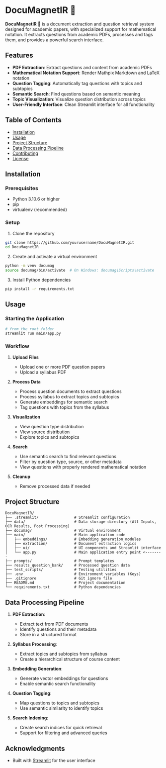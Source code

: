 # DocuMagnetIR 🧲

**DocuMagnetIR** 🧲 is a document extraction and question retrieval system designed for academic papers, with specialized support for mathematical notation. It extracts questions from academic PDFs, processes and tags them, and provides a powerful search interface.

## Features

- **PDF Extraction**: Extract questions and content from academic PDFs
- **Mathematical Notation Support**: Render Mathpix Markdown and LaTeX notation
- **Question Tagging**: Automatically tag questions with topics and subtopics
- **Semantic Search**: Find questions based on semantic meaning
- **Topic Visualization**: Visualize question distribution across topics
- **User-Friendly Interface**: Clean Streamlit interface for all functionality

## Table of Contents

- [Installation](#installation)
- [Usage](#usage)
- [Project Structure](#project-structure)
- [Data Processing Pipeline](#data-processing-pipeline)
- [Contributing](#contributing)
- [License](#license)

## Installation

### Prerequisites

- Python 3.10.6 or higher
- pip
- virtualenv (recommended)

### Setup

1. Clone the repository
```bash
git clone https://github.com/yourusername/DocuMagnetIR.git
cd DocuMagnetIR
```

2. Create and activate a virtual environment
```bash
python -m venv documag
source documag/bin/activate  # On Windows: documag\Scripts\activate
```

3. Install Python dependencies
```bash
pip install -r requirements.txt
```

## Usage

### Starting the Application

```bash
# from the root folder
streamlit run main/app.py
```

### Workflow

1. **Upload Files**
   - Upload one or more PDF question papers
   - Upload a syllabus PDF

2. **Process Data**
   - Process question documents to extract questions
   - Process syllabus to extract topics and subtopics
   - Generate embeddings for semantic search
   - Tag questions with topics from the syllabus

3. **Visualization**
   - View question type distribution
   - View source distribution
   - Explore topics and subtopics

4. **Search**
   - Use semantic search to find relevant questions
   - Filter by question type, source, or other metadata
   - View questions with properly rendered mathematical notation

5. **Cleanup**
   - Remove processed data if needed

## Project Structure

```
DocuMagnetIR/
├── .streamlit/                # Streamlit configuration
├── data/                      # Data storage directory (All Inputs, OCR Results, Post Processing)
├── documag/                   # Virtual environment
├── main/                      # Main application code
│   ├── embeddings/            # Embedding generation modules
│   ├── extraction/            # Document extraction logics
│   ├── ui/                    # UI components and Streamlit interface
│   └── app.py                 # Main application entry point <--------
├── prompts/                   # Prompt templates
├── results_question_bank/     # Processed question data
├── test_scripts/              # Testing utilities 
├── .env                       # Environment variables (Keys)
├── .gitignore                 # Git ignore file
├── README.md                  # Project documentation
└── requirements.txt           # Python dependencies
```

## Data Processing Pipeline

1. **PDF Extraction**:
   - Extract text from PDF documents
   - Identify questions and their metadata
   - Store in a structured format

2. **Syllabus Processing**:
   - Extract topics and subtopics from syllabus
   - Create a hierarchical structure of course content

3. **Embedding Generation**:
   - Generate vector embeddings for questions
   - Enable semantic search functionality

4. **Question Tagging**:
   - Map questions to topics and subtopics
   - Use semantic similarity to identify topics

5. **Search Indexing**:
   - Create search indices for quick retrieval
   - Support for filtering and advanced queries

## Acknowledgments

- Built with [Streamlit](https://streamlit.io/) for the user interface